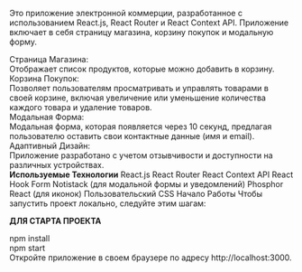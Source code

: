 
Это приложение электронной коммерции, разработанное с использованием React.js, React Router и React Context API. Приложение включает в себя страницу магазина, корзину покупок и модальную форму.

Страница Магазина: <br>
Отображает список продуктов, которые можно добавить в корзину.<br>
Корзина Покупок: <br> Позволяет пользователям просматривать и управлять товарами в своей корзине, включая увеличение или уменьшение количества каждого товара и удаление товаров.<br>
Модальная Форма: <br>Модальная форма, которая появляется через 10 секунд, предлагая пользователю оставить свои контактные данные (имя и email).<br>
Адаптивный Дизайн: <br>Приложение разработано с учетом отзывчивости и доступности на различных устройствах.<br>
<b>Используемые Технологии</b>
React.js
React Router
React Context API
React Hook Form
Notistack (для модальной формы и уведомлений)
Phosphor React (для иконок)
Пользовательский CSS
Начало Работы
Чтобы запустить проект локально, следуйте этим шагам:

<strong>ДЛЯ СТАРТА ПРОЕКТА</strong><br>

npm install<br>
npm start<br>
Откройте приложение в своем браузере по адресу http://localhost:3000.
